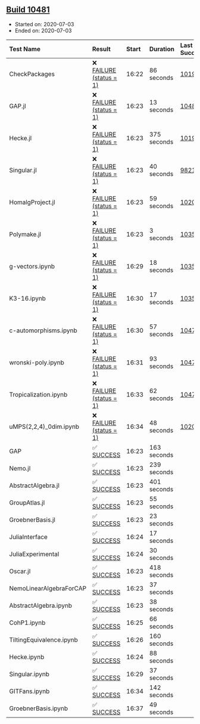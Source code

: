 ## [Build 10481](https://oscarci.mathematik.uni-kl.de/job/oscar/10481/)

* Started on: 2020-07-03
* Ended on: 2020-07-03

| Test Name    | Result | Start | Duration | Last Success | First Failure |
|:-------------|:-------|:------|:---------|:-------------|:--------------|
| CheckPackages | ❌ [FAILURE (status = 1)](https://oscarci.mathematik.uni-kl.de/job/oscar/10481/artifact/logs/build-10481/CheckPackages.log) | 16:22 | 86 seconds | [10197](https://oscarci.mathematik.uni-kl.de/job/oscar/10197/) | [10198](https://oscarci.mathematik.uni-kl.de/job/oscar/10198/) |
| GAP.jl | ❌ [FAILURE (status = 1)](https://oscarci.mathematik.uni-kl.de/job/oscar/10481/artifact/logs/build-10481/GAP.jl.log) | 16:23 | 13 seconds | [10480](https://oscarci.mathematik.uni-kl.de/job/oscar/10480/) | [10481](https://oscarci.mathematik.uni-kl.de/job/oscar/10481/) |
| Hecke.jl | ❌ [FAILURE (status = 1)](https://oscarci.mathematik.uni-kl.de/job/oscar/10481/artifact/logs/build-10481/Hecke.jl.log) | 16:23 | 375 seconds | [10197](https://oscarci.mathematik.uni-kl.de/job/oscar/10197/) | [10198](https://oscarci.mathematik.uni-kl.de/job/oscar/10198/) |
| Singular.jl | ❌ [FAILURE (status = 1)](https://oscarci.mathematik.uni-kl.de/job/oscar/10481/artifact/logs/build-10481/Singular.jl.log) | 16:23 | 40 seconds | [9821](https://oscarci.mathematik.uni-kl.de/job/oscar/9821/) | [9822](https://oscarci.mathematik.uni-kl.de/job/oscar/9822/) |
| HomalgProject.jl | ❌ [FAILURE (status = 1)](https://oscarci.mathematik.uni-kl.de/job/oscar/10481/artifact/logs/build-10481/HomalgProject.jl.log) | 16:23 | 59 seconds | [10209](https://oscarci.mathematik.uni-kl.de/job/oscar/10209/) | [10210](https://oscarci.mathematik.uni-kl.de/job/oscar/10210/) |
| Polymake.jl | ❌ [FAILURE (status = 1)](https://oscarci.mathematik.uni-kl.de/job/oscar/10481/artifact/logs/build-10481/Polymake.jl.log) | 16:23 | 3 seconds | [10356](https://oscarci.mathematik.uni-kl.de/job/oscar/10356/) | [10357](https://oscarci.mathematik.uni-kl.de/job/oscar/10357/) |
| g-vectors.ipynb | ❌ [FAILURE (status = 1)](https://oscarci.mathematik.uni-kl.de/job/oscar/10481/artifact/logs/build-10481/g-vectors.ipynb.log) | 16:29 | 18 seconds | [10356](https://oscarci.mathematik.uni-kl.de/job/oscar/10356/) | [10357](https://oscarci.mathematik.uni-kl.de/job/oscar/10357/) |
| K3-16.ipynb | ❌ [FAILURE (status = 1)](https://oscarci.mathematik.uni-kl.de/job/oscar/10481/artifact/logs/build-10481/K3-16.ipynb.log) | 16:30 | 17 seconds | [10356](https://oscarci.mathematik.uni-kl.de/job/oscar/10356/) | [10357](https://oscarci.mathematik.uni-kl.de/job/oscar/10357/) |
| c-automorphisms.ipynb | ❌ [FAILURE (status = 1)](https://oscarci.mathematik.uni-kl.de/job/oscar/10481/artifact/logs/build-10481/c-automorphisms.ipynb.log) | 16:30 | 57 seconds | [10475](https://oscarci.mathematik.uni-kl.de/job/oscar/10475/) | [10476](https://oscarci.mathematik.uni-kl.de/job/oscar/10476/) |
| wronski-poly.ipynb | ❌ [FAILURE (status = 1)](https://oscarci.mathematik.uni-kl.de/job/oscar/10481/artifact/logs/build-10481/wronski-poly.ipynb.log) | 16:31 | 93 seconds | [10479](https://oscarci.mathematik.uni-kl.de/job/oscar/10479/) | [10480](https://oscarci.mathematik.uni-kl.de/job/oscar/10480/) |
| Tropicalization.ipynb | ❌ [FAILURE (status = 1)](https://oscarci.mathematik.uni-kl.de/job/oscar/10481/artifact/logs/build-10481/Tropicalization.ipynb.log) | 16:33 | 62 seconds | [10478](https://oscarci.mathematik.uni-kl.de/job/oscar/10478/) | [10479](https://oscarci.mathematik.uni-kl.de/job/oscar/10479/) |
| uMPS(2,2,4)_0dim.ipynb | ❌ [FAILURE (status = 1)](https://oscarci.mathematik.uni-kl.de/job/oscar/10481/artifact/logs/build-10481/uMPS-2-2-4-_0dim.ipynb.log) | 16:34 | 48 seconds | [10209](https://oscarci.mathematik.uni-kl.de/job/oscar/10209/) | [10210](https://oscarci.mathematik.uni-kl.de/job/oscar/10210/) |
| GAP | ✅ [SUCCESS](https://oscarci.mathematik.uni-kl.de/job/oscar/10481/artifact/logs/build-10481/GAP.log) | 16:23 | 163 seconds |  |  |
| Nemo.jl | ✅ [SUCCESS](https://oscarci.mathematik.uni-kl.de/job/oscar/10481/artifact/logs/build-10481/Nemo.jl.log) | 16:23 | 239 seconds |  |  |
| AbstractAlgebra.jl | ✅ [SUCCESS](https://oscarci.mathematik.uni-kl.de/job/oscar/10481/artifact/logs/build-10481/AbstractAlgebra.jl.log) | 16:23 | 401 seconds |  |  |
| GroupAtlas.jl | ✅ [SUCCESS](https://oscarci.mathematik.uni-kl.de/job/oscar/10481/artifact/logs/build-10481/GroupAtlas.jl.log) | 16:23 | 55 seconds |  |  |
| GroebnerBasis.jl | ✅ [SUCCESS](https://oscarci.mathematik.uni-kl.de/job/oscar/10481/artifact/logs/build-10481/GroebnerBasis.jl.log) | 16:23 | 23 seconds |  |  |
| JuliaInterface | ✅ [SUCCESS](https://oscarci.mathematik.uni-kl.de/job/oscar/10481/artifact/logs/build-10481/JuliaInterface.log) | 16:24 | 17 seconds |  |  |
| JuliaExperimental | ✅ [SUCCESS](https://oscarci.mathematik.uni-kl.de/job/oscar/10481/artifact/logs/build-10481/JuliaExperimental.log) | 16:24 | 30 seconds |  |  |
| Oscar.jl | ✅ [SUCCESS](https://oscarci.mathematik.uni-kl.de/job/oscar/10481/artifact/logs/build-10481/Oscar.jl.log) | 16:23 | 418 seconds |  |  |
| NemoLinearAlgebraForCAP | ✅ [SUCCESS](https://oscarci.mathematik.uni-kl.de/job/oscar/10481/artifact/logs/build-10481/NemoLinearAlgebraForCAP.log) | 16:23 | 37 seconds |  |  |
| AbstractAlgebra.ipynb | ✅ [SUCCESS](https://oscarci.mathematik.uni-kl.de/job/oscar/10481/artifact/logs/build-10481/AbstractAlgebra.ipynb.log) | 16:23 | 38 seconds |  |  |
| CohP1.ipynb | ✅ [SUCCESS](https://oscarci.mathematik.uni-kl.de/job/oscar/10481/artifact/logs/build-10481/CohP1.ipynb.log) | 16:25 | 66 seconds |  |  |
| TiltingEquivalence.ipynb | ✅ [SUCCESS](https://oscarci.mathematik.uni-kl.de/job/oscar/10481/artifact/logs/build-10481/TiltingEquivalence.ipynb.log) | 16:26 | 160 seconds |  |  |
| Hecke.ipynb | ✅ [SUCCESS](https://oscarci.mathematik.uni-kl.de/job/oscar/10481/artifact/logs/build-10481/Hecke.ipynb.log) | 16:24 | 88 seconds |  |  |
| Singular.ipynb | ✅ [SUCCESS](https://oscarci.mathematik.uni-kl.de/job/oscar/10481/artifact/logs/build-10481/Singular.ipynb.log) | 16:29 | 37 seconds |  |  |
| GITFans.ipynb | ✅ [SUCCESS](https://oscarci.mathematik.uni-kl.de/job/oscar/10481/artifact/logs/build-10481/GITFans.ipynb.log) | 16:34 | 142 seconds |  |  |
| GroebnerBasis.ipynb | ✅ [SUCCESS](https://oscarci.mathematik.uni-kl.de/job/oscar/10481/artifact/logs/build-10481/GroebnerBasis.ipynb.log) | 16:37 | 49 seconds |  |  |
